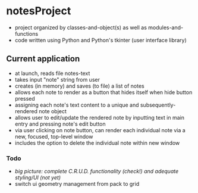 # notesProject
- project organized by classes-and-object(s) as well as modules-and-functions
- code written using Python and Python's tkinter (user interface library)

## Current application
- at launch, reads file notes-text
- takes input "note" string from user
- creates (in memory) and saves (to file) a list of notes
- allows each note to render as a button that hides itself when hide button pressed
- assigning each note's text content to a unique and subsequently-rendered note object
- allows user to edit/update the rendered note by inputting text in main entry and pressing note's edit button
- via user clicking on note button, can render each individual note via a new, focused, top-level window 
- includes the option to delete the individual note within new window

### Todo
- *big picture: complete C.R.U.D. functionality  (check!) and adequate styling/UI (not yet)*
- switch ui geometry management from pack to grid 
